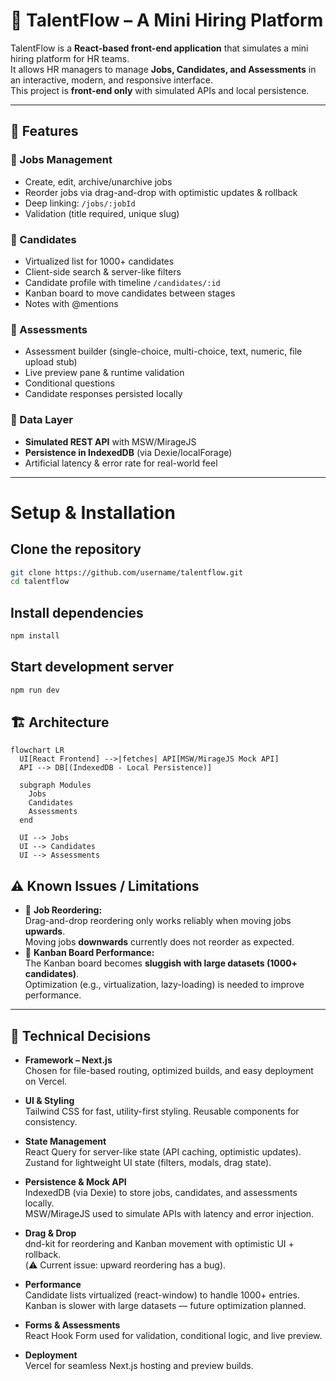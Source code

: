 # 🌟 TalentFlow – A Mini Hiring Platform

TalentFlow is a **React-based front-end application** that simulates a mini hiring platform for HR teams.  
It allows HR managers to manage **Jobs, Candidates, and Assessments** in an interactive, modern, and responsive interface.  
This project is **front-end only** with simulated APIs and local persistence.

---

## 🚀 Features

### 🔹 Jobs Management
- Create, edit, archive/unarchive jobs  
- Reorder jobs via drag-and-drop with optimistic updates & rollback  
- Deep linking: `/jobs/:jobId`  
- Validation (title required, unique slug)  

### 🔹 Candidates
- Virtualized list for 1000+ candidates  
- Client-side search & server-like filters  
- Candidate profile with timeline `/candidates/:id`  
- Kanban board to move candidates between stages  
- Notes with @mentions  

### 🔹 Assessments
- Assessment builder (single-choice, multi-choice, text, numeric, file upload stub)  
- Live preview pane & runtime validation  
- Conditional questions  
- Candidate responses persisted locally  

### 🔹 Data Layer
- **Simulated REST API** with MSW/MirageJS  
- **Persistence in IndexedDB** (via Dexie/localForage)  
- Artificial latency & error rate for real-world feel  

---
# Setup & Installation
## Clone the repository
```bash
git clone https://github.com/username/talentflow.git
cd talentflow
```
## Install dependencies
```bash
npm install
```
## Start development server
```bash
npm run dev
```

## 🏗️ Architecture

```mermaid
flowchart LR
  UI[React Frontend] -->|fetches| API[MSW/MirageJS Mock API]
  API --> DB[(IndexedDB - Local Persistence)]
  
  subgraph Modules
    Jobs
    Candidates
    Assessments
  end
  
  UI --> Jobs
  UI --> Candidates
  UI --> Assessments
```
## ⚠️ Known Issues / Limitations

- 🔄 **Job Reordering:**  
  Drag-and-drop reordering only works reliably when moving jobs **upwards**.  
  Moving jobs **downwards** currently does not reorder as expected.  
- 🐢 **Kanban Board Performance:**  
  The Kanban board becomes **sluggish with large datasets (1000+ candidates)**.  
  Optimization (e.g., virtualization, lazy-loading) is needed to improve performance.  
---

## 🧠 Technical Decisions

- **Framework – Next.js**  
  Chosen for file-based routing, optimized builds, and easy deployment on Vercel.  

- **UI & Styling**  
  Tailwind CSS for fast, utility-first styling. Reusable components for consistency.  

- **State Management**  
  React Query for server-like state (API caching, optimistic updates).  
  Zustand for lightweight UI state (filters, modals, drag state).  

- **Persistence & Mock API**  
  IndexedDB (via Dexie) to store jobs, candidates, and assessments locally.  
  MSW/MirageJS used to simulate APIs with latency and error injection.  

- **Drag & Drop**  
  dnd-kit for reordering and Kanban movement with optimistic UI + rollback.  
  (⚠️ Current issue: upward reordering has a bug).  

- **Performance**  
  Candidate lists virtualized (react-window) to handle 1000+ entries.  
  Kanban is slower with large datasets — future optimization planned.  

- **Forms & Assessments**  
  React Hook Form used for validation, conditional logic, and live preview.  

- **Deployment**  
  Vercel for seamless Next.js hosting and preview builds.  
